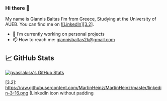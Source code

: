 ### Hi there 👋

My name is Giannis Baltas I'm from Greece, Studying at the University of AUEB. You can find me on  [![LinkedIn][3.2]][2].
- 🔭 I’m currently working on personal projects
- 📫 How to reach me: giannisbaltas2k@gmail.com

## &#x1f4c8; GitHub Stats



<a href="https://github.com/johnnycleaver">
  <img align="center" src="https://github-readme-stats.vercel.app/api?username=Nikoloutsos&count_private=true&show_icons=true&line_height=27&count_private=true&title_color=ffffff&text_color=c9cacc&icon_color=2bbc8a&bg_color=1d1f21" alt="gvasilakiss's GitHub Stats" />
</a>

<!-- links to your social media accounts -->

[1]: https://github.com/johnnycleaver
[2]: https://www.linkedin.com/in/giannis-baltas-950007204/

<!-- links to social media icons -->

<!-- icons with padding -->
[2.1]: http://i.imgur.com/0o48UoR.png (github icon with padding)

<!-- icons without padding -->

[2.2]: http://i.imgur.com/9I6NRUm.png (github icon without padding)
[3.2]: https://raw.githubusercontent.com/MartinHeinz/MartinHeinz/master/linkedin-3-16.png (LinkedIn icon without padding
